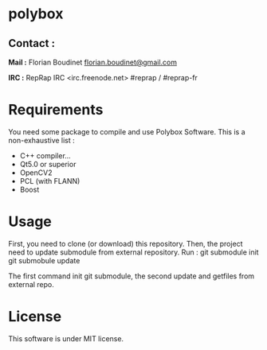 polybox
=======

Contact :
---------
<b>Mail :</b> Florian Boudinet   <florian.boudinet@gmail.com>

<b>IRC :</b> RepRap IRC <irc.freenode.net> #reprap / #reprap-fr


Requirements
============
You need some package to compile and use Polybox Software.
This is a non-exhaustive list :
* C++ compiler... 
* Qt5.0 or superior 
* OpenCV2
* PCL (with FLANN)
* Boost


Usage
=====

First, you need to clone (or download) this repository.
Then, the project need to update submodule from external repository.
Run : 
git submodule init 
git submobule update

The first command init git submodule, the second update and getfiles from external repo.


License
=======

This software is under MIT license.
